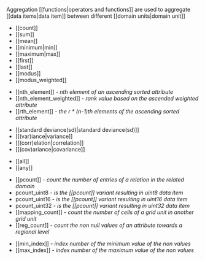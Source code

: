 Aggregation [[functions|operators and functions]] are used to aggregate [[data items|data item]] between different [[domain units|domain unit]]

- [[count]]
- [[sum]]
- [[mean]]
- [[minimum|min]]
- [[maximum|max]]
- [[first]]
- [[last]]
- [[modus]]
- [[modus_weighted]]

<!-- -->

- [[nth_element]] - *nth element of an ascending sorted attribute*
- [[nth_element_weighted]] - *rank value based on the ascended weighted attribute*
- [[rth_element]] - *the r \* (n-1)th elements of the ascending sorted attribute*

<!-- -->

- [[standard deviance(sd)|standard deviance(sd)]]
- [[(var)iance|variance]]
- [[(corr)elation|correlation]]
- [[(cov)ariance|covariance]]

<!-- -->

- [[all]]
- [[any]]

<!-- -->

- [[pcount]] - *count the number of entries of a relation in the related domain*
- pcount_uint8 - *is the [[pcount]] variant resulting in uint8 data item*
- pcount_uint16 - *is the [[pcount]] variant resulting in uint16 data item*
- pcount_uint32 - *is the [[pcount]] variant resulting in uint32 data item*
- [[mapping_count]] - *count the number of cells of a grid unit in another grid unit*
- [[reg_count]] - *count the non null values of an attribute towards a regional level*

<!-- -->

- [[min_index]] - *index number of the minimum value of the non values*
- [[max_index]] - *index number of the maximum value of the non values*